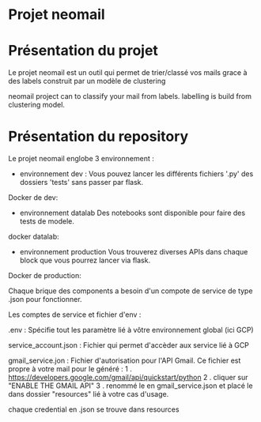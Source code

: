 # Projet neomail

# Présentation du projet
Le projet neomail est un outil qui permet de trier/classé vos mails grace à des labels construit par un modèle de clustering

neomail project can to classify your mail from labels. labelling is build from clustering model.

# Présentation du repository

Le projet neomail englobe 3 environnement :
- environnement  dev : 
Vous pouvez lancer les différents fichiers '.py' des dossiers 'tests' sans passer par flask.

Docker de dev:


- environnement datalab
Des notebooks sont disponible pour faire des tests de modele. 

docker datalab:

- environnement production
Vous trouverez diverses APIs dans chaque block que vous pourrez lancer via flask.

Docker de production:











Chaque brique des components a besoin d'un compote de service de type .json pour fonctionner.

Les comptes de service et fichier d'env :

.env : Spécifie tout les paramètre lié à vôtre environnement global (ici GCP)

service_account.json : Fichier qui permet d'accèder aux service lié à GCP

gmail_service.jon : Fichier d'autorisation pour l'API Gmail. Ce fichier est propre à votre mail 
pour le généré : 
1 . https://developers.google.com/gmail/api/quickstart/python
2 . cliquer sur "ENABLE THE GMAIL API"
3 . renommé le en gmail_service.json et placé le dans dossier "resources" lié à votre cas d'usage.

chaque credential en .json se trouve dans resources